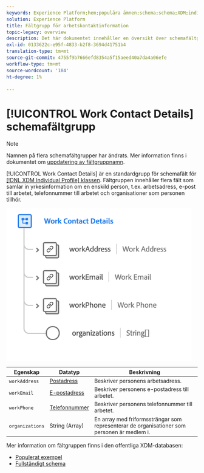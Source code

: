 ```yaml
---
keywords: Experience Platform;hem;populära ämnen;schema;schema;XDM;individual profile;fields;schemas;schema design;mixin;mixin;work details;profile work;
solution: Experience Platform
title: Fältgrupp för arbetskontaktinformation
topic-legacy: overview
description: Det här dokumentet innehåller en översikt över schemafältgruppen Arbetskontaktinformation.
exl-id: 0133622c-e95f-4833-b2f8-3694d41751b4
translation-type: tm+mt
source-git-commit: 4755f9b7666efd8354a5f15aeed40a7da4a06efe
workflow-type: tm+mt
source-wordcount: '184'
ht-degree: 1%

---
```



# [!UICONTROL Work Contact Details] schemafältgrupp

>[!NOTE]
>
>Namnen på flera schemafältgrupper har ändrats. Mer information finns i dokumentet om [uppdatering av fältgruppnamn](../name-updates.md).

[!UICONTROL Work Contact Details] är en standardgrupp för schemafält för  [[!DNL XDM Individual Profile] klassen](../../classes/individual-profile.md). Fältgruppen innehåller flera fält som samlar in yrkesinformation om en enskild person, t.ex. arbetsadress, e-post till arbetet, telefonnummer till arbetet och organisationer som personen tillhör.

![](../../images/field-groups/work-contact-details.png)

| Egenskap | Datatyp | Beskrivning |
| --- | --- | --- |
| `workAddress` | [Postadress](../../data-types/postal-address.md) | Beskriver personens arbetsadress. |
| `workEmail` | [E-postadress](../../data-types/email-address.md) | Beskriver personens e-postadress till arbetet. |
| `workPhone` | [Telefonnummer](../../data-types/phone-number.md) | Beskriver personens telefonnummer till arbetet. |
| `organizations` | String (Array) | En array med friformssträngar som representerar de organisationer som personen är medlem i. |

Mer information om fältgruppen finns i den offentliga XDM-databasen:

* [Populerat exempel](https://github.com/adobe/xdm/blob/master/components/mixins/profile/profile-work-details.example.1.json)
* [Fullständigt schema](https://github.com/adobe/xdm/blob/master/components/mixins/profile/profile-work-details.schema.json)
